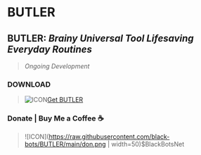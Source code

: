# BUTLER
## **BUTLER**: *Brainy Universal Tool Lifesaving Everyday Routines*
> *Ongoing Development*

### DOWNLOAD
> ![ICON](https://raw.githubusercontent.com/black-bots/BUTLER/main/-.ico)[Get BUTLER](https://drive.google.com/file/d/1IqHjwB7ZkwOYyaTMohQDWSjHdOaTSNnd/)

### Donate | Buy Me a Coffee ☕
> ![ICON](https://raw.githubusercontent.com/black-bots/BUTLER/main/don.png  | width=50)$BlackBotsNet
